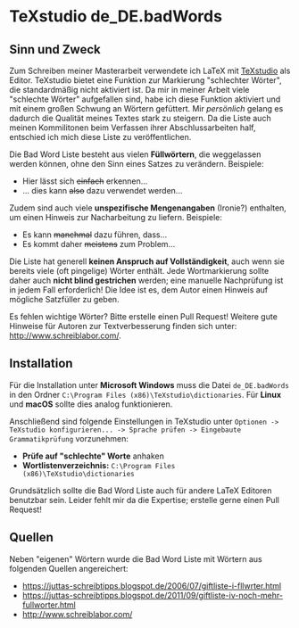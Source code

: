 # TeXstudio de_DE.badWords

## Sinn und Zweck

Zum Schreiben meiner Masterarbeit verwendete ich LaTeX mit [TeXstudio](https://www.texstudio.org/) als Editor. TeXstudio bietet eine Funktion zur Markierung "schlechter Wörter", die standardmäßig nicht aktiviert ist. Da mir in meiner Arbeit viele "schlechte Wörter" aufgefallen sind, habe ich diese Funktion aktiviert und mit einem großen Schwung an Wörtern gefüttert. Mir *persönlich* gelang es dadurch die Qualität meines Textes stark zu steigern. Da die Liste auch meinen Kommilitonen beim Verfassen ihrer Abschlussarbeiten half, entschied ich mich diese Liste zu veröffentlichen.

Die Bad Word Liste besteht aus vielen **Füllwörtern**, die weggelassen werden können, ohne den Sinn eines Satzes zu verändern. Beispiele:

 - Hier lässt sich ~~einfach~~ erkennen...
 - ... dies kann ~~also~~ dazu verwendet werden...

Zudem sind auch viele **unspezifische Mengenangaben** (Ironie?) enthalten, um einen Hinweis zur Nacharbeitung zu liefern. Beispiele:

 - Es kann ~~manchmal~~ dazu führen, dass...
 - Es kommt daher ~~meistens~~ zum Problem...

Die Liste hat generell **keinen Anspruch auf Vollständigkeit**, auch wenn sie bereits viele (oft pingelige) Wörter enthält. Jede Wortmarkierung sollte daher auch **nicht blind gestrichen** werden; eine manuelle Nachprüfung ist in jedem Fall erforderlich! Die Idee ist es, dem Autor einen Hinweis auf mögliche Satzfüller zu geben.

Es fehlen wichtige Wörter? Bitte erstelle einen Pull Request! Weitere gute Hinweise für Autoren zur Textverbesserung finden sich unter: <http://www.schreiblabor.com/>.

## Installation

Für die Installation unter **Microsoft Windows** muss die Datei `de_DE.badWords` in den Ordner `C:\Program Files (x86)\TeXstudio\dictionaries`. Für **Linux** und **macOS** sollte dies analog funktionieren.

Anschließend sind folgende Einstellungen in TeXstudio unter `Optionen -> TeXstudio konfigurieren... -> Sprache prüfen -> Eingebaute Grammatikprüfung` vorzunehmen:

 - **Prüfe auf "schlechte" Worte** anhaken
 - **Wortlistenverzeichnis:** `C:\Program Files (x86)\TeXstudio\dictionaries`

Grundsätzlich sollte die Bad Word Liste auch für andere LaTeX Editoren benutzbar sein. Leider fehlt mir da die Expertise; erstelle gerne einen Pull Request!

## Quellen

Neben "eigenen" Wörtern wurde die Bad Word Liste mit Wörtern aus folgenden Quellen angereichert:

- <https://juttas-schreibtipps.blogspot.de/2006/07/giftliste-i-fllwrter.html>
- <https://juttas-schreibtipps.blogspot.de/2011/09/giftliste-iv-noch-mehr-fullworter.html>
- <http://www.schreiblabor.com/>
